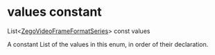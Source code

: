 


# values constant







List&lt;[ZegoVideoFrameFormatSeries](../../zego_uikit_prebuilt_live_audio_room/ZegoVideoFrameFormatSeries.md)> const values
  




<p>A constant List of the values in this enum, in order of their declaration.</p>










